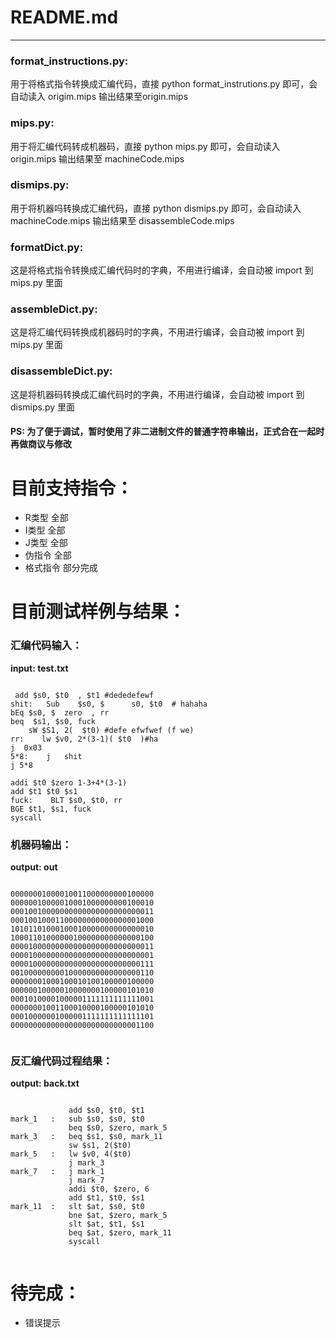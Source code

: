 # README.md
---
### format_instructions.py:
用于将格式指令转换成汇编代码，直接 python format_instrutions.py 即可，会自动读入 origim.mips 输出结果至origin.mips

### mips.py:
用于将汇编代码转成机器码，直接 python mips.py 即可，会自动读入 origin.mips 输出结果至 machineCode.mips

### dismips.py:
用于将机器吗转换成汇编代码，直接 python dismips.py 即可，会自动读入 machineCode.mips 输出结果至 disassembleCode.mips

### formatDict.py:
这是将格式指令转换成汇编代码时的字典，不用进行编译，会自动被 import 到 mips.py 里面

### assembleDict.py:
这是将汇编代码转换成机器码时的字典，不用进行编译，会自动被 import 到 mips.py 里面

### disassembleDict.py:
这是将机器码转换成汇编代码时的字典，不用进行编译，会自动被 import 到 dismips.py 里面


#### PS: 为了便于调试，暂时使用了非二进制文件的普通字符串输出，正式合在一起时再做商议与修改

# 目前支持指令：

* R类型 全部
* I类型 全部
* J类型 全部
* 伪指令 全部
* 格式指令 部分完成

# 目前测试样例与结果：

### 汇编代码输入：
 
**input: test.txt**

``` 

 add $s0, $t0  , $t1 #dededefewf
shit:   Sub    $s0, $      s0, $t0  # hahaha
bEq $s0, $  zero  , rr   
beq  $s1, $s0, fuck
    sW $S1, 2(  $t0) #defe efwfwef (f we)
rr:    lw $v0, 2*(3-1)( $t0  )#ha
j  0x03   
5*8:    j   shit
j 5*8

addi $t0 $zero 1-3+4*(3-1)
add $t1 $t0 $s1
fuck:    BLT $s0, $t0, rr
BGE $t1, $s1, fuck
syscall

```

### 机器码输出：

**output: out**

``` 

00000001000010011000000000100000
00000010000010001000000000100010
00010010000000000000000000000011
00010010001100000000000000001000
10101101000100010000000000000010
10001101000000100000000000000100
00001000000000000000000000000011
00001000000000000000000000000001
00001000000000000000000000000111
00100000000010000000000000000110
00000001000100010100100000100000
00000010000010000000100000101010
00010100001000001111111111111001
00000001001100010000100000101010
00010000001000001111111111111101
00000000000000000000000000001100


```

### 反汇编代码过程结果：

**output: back.txt**

``` 

             add $s0, $t0, $t1
mark_1   :   sub $s0, $s0, $t0
             beq $s0, $zero, mark_5
mark_3   :   beq $s1, $s0, mark_11
             sw $s1, 2($t0)
mark_5   :   lw $v0, 4($t0)
             j mark_3
mark_7   :   j mark_1
             j mark_7
             addi $t0, $zero, 6
             add $t1, $t0, $s1
mark_11  :   slt $at, $s0, $t0
             bne $at, $zero, mark_5
             slt $at, $t1, $s1
             beq $at, $zero, mark_11
             syscall


```

# 待完成：

* 错误提示
